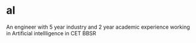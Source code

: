 # al
An engineer with 5 year industry and 2 year academic experience working in Artificial intellligence in CET BBSR
